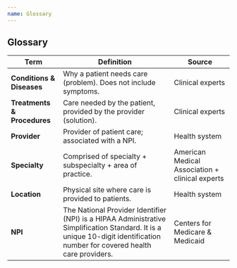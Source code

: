 ```yaml
---
name: Glossary
---
```


## Glossary

| Term                        | Definition                                                                                                                                                                 | Source                                          |
| --------------------------- | -------------------------------------------------------------------------------------------------------------------------------------------------------------------------- | ----------------------------------------------- |
| **Conditions & Diseases**   | Why a patient needs care (problem). Does not include symptoms.                                                                                                             | Clinical experts                                |
| **Treatments & Procedures** | Care needed by the patient, provided by the provider (solution).                                                                                                           | Clinical experts                                |
| **Provider**                | Provider of patient care; associated with a NPI.                                                                                                                           | Health system                                   |
| **Specialty**               | Comprised of specialty + subspecialty + area of practice.                                                                                                                  | American Medical Association + clinical experts |
| **Location**                | Physical site where care is provided to patients.                                                                                                                          | Health system                                   |
| **NPI**                     | The National Provider Identifier (NPI) is a HIPAA Administrative Simplification Standard. It is a unique 10-digit identification number for covered health care providers. | Centers for Medicare & Medicaid                 |
